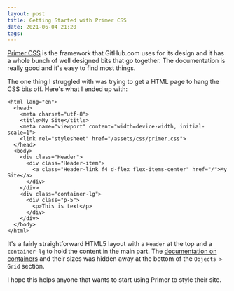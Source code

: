 ```yaml
---
layout: post
title: Getting Started with Primer CSS
date: 2021-06-04 21:20
tags: 
---
```


[Primer CSS](https://primer.style/css/) is the framework that GitHub.com uses for its design and it has a whole bunch of well designed bits that go together.
The documentation is really good and it's easy to find most things.

The one thing I struggled with was trying to get a HTML page to hang the CSS bits off. Here's what I ended up with:

```
<html lang="en">
  <head>
    <meta charset="utf-8">
    <title>My Site</title>
    <meta name="viewport" content="width=device-width, initial-scale=1">
    <link rel="stylesheet" href="/assets/css/primer.css">
  </head>
  <body>
    <div class="Header">
      <div class="Header-item">
        <a class="Header-link f4 d-flex flex-items-center" href="/">My Site</a>
      </div>
    </div>
    <div class="container-lg">
      <div class="p-5">
        <p>This is text</p>
      </div>
    </div>
  </body>
</html>
```

It's a fairly straightforward HTML5 layout with a `Header` at the top and a `container-lg` to hold the content in the main part.
The [documentation on containers](https://primer.style/css/objects/grid#containers) and their sizes was hidden away at the bottom of the `Objects > Grid` section.

I hope this helps anyone that wants to start using Primer to style their site.
